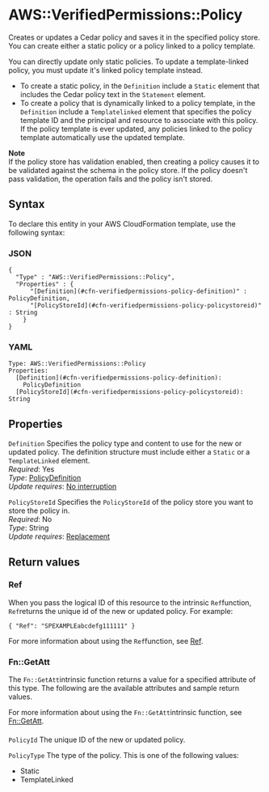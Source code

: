 # AWS::VerifiedPermissions::Policy<a name="aws-resource-verifiedpermissions-policy"></a>

Creates or updates a Cedar policy and saves it in the specified policy store\. You can create either a static policy or a policy linked to a policy template\.

You can directly update only static policies\. To update a template\-linked policy, you must update it's linked policy template instead\.
+ To create a static policy, in the `Definition` include a `Static` element that includes the Cedar policy text in the `Statement` element\.
+ To create a policy that is dynamically linked to a policy template, in the `Definition` include a `Templatelinked` element that specifies the policy template ID and the principal and resource to associate with this policy\. If the policy template is ever updated, any policies linked to the policy template automatically use the updated template\.

**Note**  
If the policy store has validation enabled, then creating a policy causes it to be validated against the schema in the policy store\. If the policy doesn't pass validation, the operation fails and the policy isn't stored\.

## Syntax<a name="aws-resource-verifiedpermissions-policy-syntax"></a>

To declare this entity in your AWS CloudFormation template, use the following syntax:

### JSON<a name="aws-resource-verifiedpermissions-policy-syntax.json"></a>

```
{
  "Type" : "AWS::VerifiedPermissions::Policy",
  "Properties" : {
      "[Definition](#cfn-verifiedpermissions-policy-definition)" : PolicyDefinition,
      "[PolicyStoreId](#cfn-verifiedpermissions-policy-policystoreid)" : String
    }
}
```

### YAML<a name="aws-resource-verifiedpermissions-policy-syntax.yaml"></a>

```
Type: AWS::VerifiedPermissions::Policy
Properties: 
  [Definition](#cfn-verifiedpermissions-policy-definition): 
    PolicyDefinition
  [PolicyStoreId](#cfn-verifiedpermissions-policy-policystoreid): String
```

## Properties<a name="aws-resource-verifiedpermissions-policy-properties"></a>

`Definition`  <a name="cfn-verifiedpermissions-policy-definition"></a>
Specifies the policy type and content to use for the new or updated policy\. The definition structure must include either a `Static` or a `TemplateLinked` element\.  
*Required*: Yes  
*Type*: [PolicyDefinition](aws-properties-verifiedpermissions-policy-policydefinition.md)  
*Update requires*: [No interruption](https://docs.aws.amazon.com/AWSCloudFormation/latest/UserGuide/using-cfn-updating-stacks-update-behaviors.html#update-no-interrupt)

`PolicyStoreId`  <a name="cfn-verifiedpermissions-policy-policystoreid"></a>
Specifies the `PolicyStoreId` of the policy store you want to store the policy in\.  
*Required*: No  
*Type*: String  
*Update requires*: [Replacement](https://docs.aws.amazon.com/AWSCloudFormation/latest/UserGuide/using-cfn-updating-stacks-update-behaviors.html#update-replacement)

## Return values<a name="aws-resource-verifiedpermissions-policy-return-values"></a>

### Ref<a name="aws-resource-verifiedpermissions-policy-return-values-ref"></a>

When you pass the logical ID of this resource to the intrinsic `Ref`function, `Ref`returns the unique id of the new or updated policy\. For example:

`{ "Ref": "SPEXAMPLEabcdefg111111" }`

For more information about using the `Ref`function, see [Ref](https://docs.aws.amazon.com/AWSCloudFormation/latest/UserGuide/intrinsic-function-reference-ref.html)\.

### Fn::GetAtt<a name="aws-resource-verifiedpermissions-policy-return-values-fn--getatt"></a>

The `Fn::GetAtt`intrinsic function returns a value for a specified attribute of this type\. The following are the available attributes and sample return values\.

For more information about using the `Fn::GetAtt`intrinsic function, see [Fn::GetAtt](https://docs.aws.amazon.com/AWSCloudFormation/latest/UserGuide/intrinsic-function-reference-getatt.html)\.

#### <a name="aws-resource-verifiedpermissions-policy-return-values-fn--getatt-fn--getatt"></a>

`PolicyId`  <a name="PolicyId-fn::getatt"></a>
The unique ID of the new or updated policy\.

`PolicyType`  <a name="PolicyType-fn::getatt"></a>
The type of the policy\. This is one of the following values:  
+ Static
+ TemplateLinked